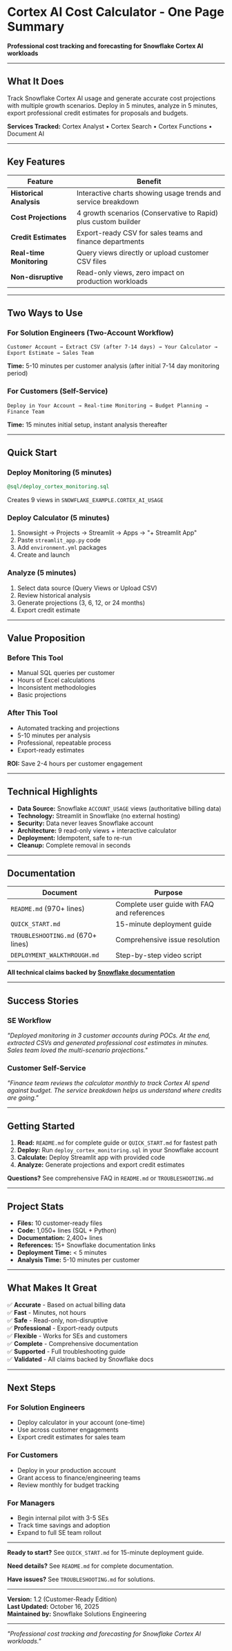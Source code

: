 # Cortex AI Cost Calculator - One Page Summary

**Professional cost tracking and forecasting for Snowflake Cortex AI workloads**

---

## What It Does

Track Snowflake Cortex AI usage and generate accurate cost projections with multiple growth scenarios. Deploy in 5 minutes, analyze in 5 minutes, export professional credit estimates for proposals and budgets.

**Services Tracked:** Cortex Analyst • Cortex Search • Cortex Functions • Document AI

---

## Key Features

| Feature | Benefit |
|---------|---------|
| **Historical Analysis** | Interactive charts showing usage trends and service breakdown |
| **Cost Projections** | 4 growth scenarios (Conservative to Rapid) plus custom builder |
| **Credit Estimates** | Export-ready CSV for sales teams and finance departments |
| **Real-time Monitoring** | Query views directly or upload customer CSV files |
| **Non-disruptive** | Read-only views, zero impact on production workloads |

---

## Two Ways to Use

### For Solution Engineers (Two-Account Workflow)

```
Customer Account → Extract CSV (after 7-14 days) → Your Calculator → Export Estimate → Sales Team
```

**Time:** 5-10 minutes per customer analysis (after initial 7-14 day monitoring period)

### For Customers (Self-Service)

```
Deploy in Your Account → Real-time Monitoring → Budget Planning → Finance Team
```

**Time:** 15 minutes initial setup, instant analysis thereafter

---

## Quick Start

### Deploy Monitoring (5 minutes)
```sql
@sql/deploy_cortex_monitoring.sql
```
Creates 9 views in `SNOWFLAKE_EXAMPLE.CORTEX_AI_USAGE`

### Deploy Calculator (5 minutes)
1. Snowsight → Projects → Streamlit → Apps → "+ Streamlit App"
2. Paste `streamlit_app.py` code
3. Add `environment.yml` packages
4. Create and launch

### Analyze (5 minutes)
1. Select data source (Query Views or Upload CSV)
2. Review historical analysis
3. Generate projections (3, 6, 12, or 24 months)
4. Export credit estimate

---

## Value Proposition

### Before This Tool
- Manual SQL queries per customer
- Hours of Excel calculations
- Inconsistent methodologies
- Basic projections

### After This Tool
- Automated tracking and projections
- 5-10 minutes per analysis
- Professional, repeatable process
- Export-ready estimates

**ROI:** Save 2-4 hours per customer engagement

---

## Technical Highlights

- **Data Source:** Snowflake `ACCOUNT_USAGE` views (authoritative billing data)
- **Technology:** Streamlit in Snowflake (no external hosting)
- **Security:** Data never leaves Snowflake account
- **Architecture:** 9 read-only views + interactive calculator
- **Deployment:** Idempotent, safe to re-run
- **Cleanup:** Complete removal in seconds

---

## Documentation

| Document | Purpose |
|----------|---------|
| `README.md` (970+ lines) | Complete user guide with FAQ and references |
| `QUICK_START.md` | 15-minute deployment guide |
| `TROUBLESHOOTING.md` (670+ lines) | Comprehensive issue resolution |
| `DEPLOYMENT_WALKTHROUGH.md` | Step-by-step video script |

**All technical claims backed by [Snowflake documentation](https://docs.snowflake.com)**

---

## Success Stories

### SE Workflow
*"Deployed monitoring in 3 customer accounts during POCs. At the end, extracted CSVs and generated professional cost estimates in minutes. Sales team loved the multi-scenario projections."*

### Customer Self-Service
*"Finance team reviews the calculator monthly to track Cortex AI spend against budget. The service breakdown helps us understand where credits are going."*

---

## Getting Started

1. **Read:** `README.md` for complete guide or `QUICK_START.md` for fastest path
2. **Deploy:** Run `deploy_cortex_monitoring.sql` in your Snowflake account
3. **Calculate:** Deploy Streamlit app with provided code
4. **Analyze:** Generate projections and export credit estimates

**Questions?** See comprehensive FAQ in `README.md` or `TROUBLESHOOTING.md`

---

## Project Stats

- **Files:** 10 customer-ready files
- **Code:** 1,050+ lines (SQL + Python)
- **Documentation:** 2,400+ lines
- **References:** 15+ Snowflake documentation links
- **Deployment Time:** < 5 minutes
- **Analysis Time:** 5-10 minutes per customer

---

## What Makes It Great

✅ **Accurate** - Based on actual billing data  
✅ **Fast** - Minutes, not hours  
✅ **Safe** - Read-only, non-disruptive  
✅ **Professional** - Export-ready outputs  
✅ **Flexible** - Works for SEs and customers  
✅ **Complete** - Comprehensive documentation  
✅ **Supported** - Full troubleshooting guide  
✅ **Validated** - All claims backed by Snowflake docs  

---

## Next Steps

### For Solution Engineers
- Deploy calculator in your account (one-time)
- Use across customer engagements
- Export credit estimates for sales team

### For Customers
- Deploy in your production account
- Grant access to finance/engineering teams
- Review monthly for budget tracking

### For Managers
- Begin internal pilot with 3-5 SEs
- Track time savings and adoption
- Expand to full SE team rollout

---

**Ready to start?** See `QUICK_START.md` for 15-minute deployment guide.

**Need details?** See `README.md` for complete documentation.

**Have issues?** See `TROUBLESHOOTING.md` for solutions.

---

**Version:** 1.2 (Customer-Ready Edition)  
**Last Updated:** October 16, 2025  
**Maintained by:** Snowflake Solutions Engineering

---

*"Professional cost tracking and forecasting for Snowflake Cortex AI workloads."*

